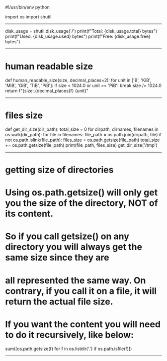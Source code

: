 #!/usr/bin/env python

import os
import shutil

-------------------------------------------------------------------------
disk_usage = shutil.disk_usage('/')
print(f"Total: {disk_usage.total} bytes")
print(f"Used: {disk_usage.used} bytes")
print(f"Free: {disk_usage.free} bytes")

-------------------------------------------------------------------------
# human readable size
def human_readable_size(size, decimal_places=2):
    for unit in ['B', 'KiB', 'MiB', 'GiB', 'TiB', 'PiB']:
        if size < 1024.0 or unit == 'PiB':
            break
        size /= 1024.0
    return f"{size:.{decimal_places}f} {unit}"

-------------------------------------------------------------------------
# files size
def get_dir_size(dir_path):
    total_size = 0
    for dirpath, dirnames, filenames in os.walk(dir_path):
        for file in filenames:
            file_path = os.path.join(dirpath, file)
            if not os.path.islink(file_path):
                files_size = os.path.getsize(file_path)
                total_size += os.path.getsize(file_path)
                print(file_path, files_size)
get_dir_size('/tmp')

-------------------------------------------------------------------------
# getting size of directories

# Using os.path.getsize() will only get you the size of the directory, NOT of its content. 
# So if you call getsize() on any directory you will always get the same size since they are 
# all represented the same way. On contrary, if you call it on a file, it will return the actual file size.
# If you want the content you will need to do it recursively, like below:

sum([os.path.getsize(f) for f in os.listdir('.') if os.path.isfile(f)])

-------------------------------------------------------------------------






